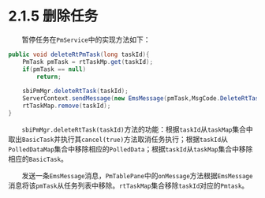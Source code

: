 # 2.1.5 删除任务

&#160; &#160; &#160; &#160;暂停任务在`PmService`中的实现方法如下：
```java
public void deleteRtPmTask(long taskId){
    PmTask pmTask = rtTaskMp.get(taskId);
    if(pmTask == null)
        return;
    
    sbiPmMgr.deleteRtTask(taskId);
    ServerContext.sendMessage(new EmsMessage(pmTask,MsgCode.DeleteRtTask));
    rtTaskMap.remove(taskId);
}
```
&#160; &#160; &#160; &#160;`sbiPmMgr.deleteRtTask(taskId)`方法的功能：根据`taskId`从`taskMap`集合中取出`BasicTask`并执行其`cancel(true)`方法取消任务执行；根据`taskId`从`PolledDataMap`集合中移除相应的`PolledData`；根据`taskId`从`taskMap`集合中移除相应的`BasicTask`。

&#160; &#160; &#160; &#160;发送一条`EmsMessage`消息，`PmTablePane`中的`onMessage`方法根据`EmsMessage`消息将该`pmTask`从任务列表中移除。`rtTaskMap`集合移除`taskId`对应的`Pmtask`。